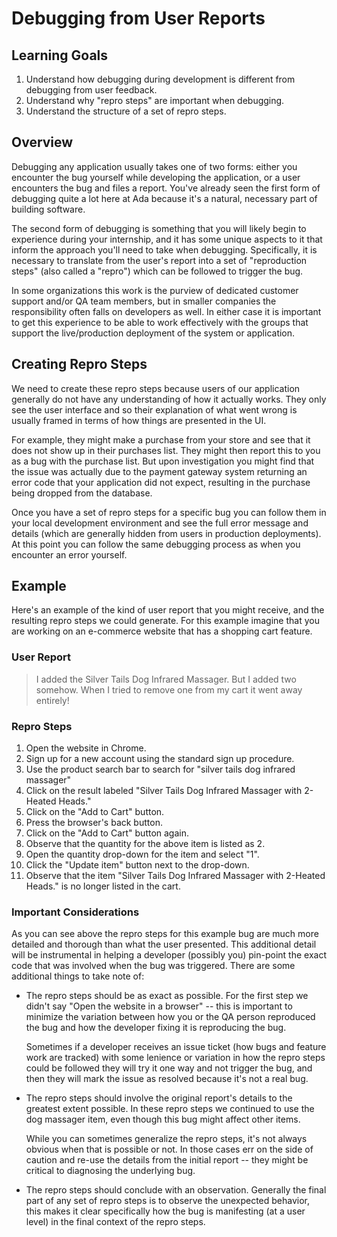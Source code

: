 # Debugging from User Reports
## Learning Goals
1. Understand how debugging during development is different from debugging from user feedback.
1. Understand why "repro steps" are important when debugging.
1. Understand the structure of a set of repro steps.

## Overview
Debugging any application usually takes one of two forms: either you encounter the bug yourself while developing the application, or a user encounters the bug and files a report. You've already seen the first form of debugging quite a lot here at Ada because it's a natural, necessary part of building software.

The second form of debugging is something that you will likely begin to experience during your internship, and it has some unique aspects to it that inform the approach you'll need to take when debugging. Specifically, it is necessary to translate from the user's report into a set of "reproduction steps" (also called a "repro") which can be followed to trigger the bug.

In some organizations this work is the purview of dedicated customer support and/or QA team members, but in smaller companies the responsibility often falls on developers as well. In either case it is important to get this experience to be able to work effectively with the groups that support the live/production deployment of the system or application.

## Creating Repro Steps
We need to create these repro steps because users of our application generally do not have any understanding of how it actually works. They only see the user interface and so their explanation of what went wrong is usually framed in terms of how things are presented in the UI.

For example, they might make a purchase from your store and see that it does not show up in their purchases list. They might then report this to you as a bug with the purchase list. But upon investigation you might find that the issue was actually due to the payment gateway system returning an error code that your application did not expect, resulting in the purchase being dropped from the database.

Once you have a set of repro steps for a specific bug you can follow them in your local development environment and see the full error message and details (which are generally hidden from users in production deployments). At this point you can follow the same debugging process as when you encounter an error yourself.

## Example
Here's an example of the kind of user report that you might receive, and the resulting repro steps we could generate. For this example imagine that you are working on an e-commerce website that has a shopping cart feature.

### User Report
> I added the Silver Tails Dog Infrared Massager. But I added two somehow. When I tried to remove one from my cart it went away entirely!

### Repro Steps
1. Open the website in Chrome.
1. Sign up for a new account using the standard sign up procedure.
1. Use the product search bar to search for "silver tails dog infrared massager"
1. Click on the result labeled "Silver Tails Dog Infrared Massager with 2-Heated Heads."
1. Click on the "Add to Cart" button.
1. Press the browser's back button.
1. Click on the "Add to Cart" button again.
1. Observe that the quantity for the above item is listed as 2.
1. Open the quantity drop-down for the item and select "1".
1. Click the "Update item" button next to the drop-down.
1. Observe that the item "Silver Tails Dog Infrared Massager with 2-Heated Heads." is no longer listed in the cart.

### Important Considerations
As you can see above the repro steps for this example bug are much more detailed and thorough than what the user presented. This additional detail will be instrumental in helping a developer (possibly you) pin-point the exact code that was involved when the bug was triggered. There are some additional things to take note of:

* The repro steps should be as exact as possible. For the first step we didn't say "Open the website in a browser" -- this is important to minimize the variation between how you or the QA person reproduced the bug and how the developer fixing it is reproducing the bug.

  Sometimes if a developer receives an issue ticket (how bugs and feature work are tracked) with some lenience or variation in how the repro steps could be followed they will try it one way and not trigger the bug, and then they will mark the issue as resolved because it's not a real bug.
* The repro steps should involve the original report's details to the greatest extent possible. In these repro steps we continued to use the dog massager item, even though this bug might affect other items.

  While you can sometimes generalize the repro steps, it's not always obvious when that is possible or not. In those cases err on the side of caution and re-use the details from the initial report -- they might be critical to diagnosing the underlying bug.
* The repro steps should conclude with an observation. Generally the final part of any set of repro steps is to observe the unexpected behavior, this makes it clear specifically how the bug is manifesting (at a user level) in the final context of the repro steps.
